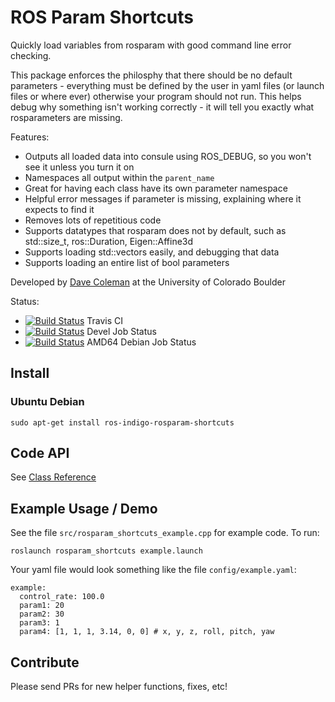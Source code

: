 # ROS Param Shortcuts

Quickly load variables from rosparam with good command line error checking.

This package enforces the philosphy that there should be no default parameters - everything must be defined by the user in yaml files (or launch files or where ever) otherwise your program should not run. This helps debug why something isn't working correctly - it will tell you exactly what rosparameters are missing.

Features:
 - Outputs all loaded data into consule using ROS_DEBUG, so you won't see it unless you turn it on
 - Namespaces all output within the ``parent_name``
 - Great for having each class have its own parameter namespace
 - Helpful error messages if parameter is missing, explaining where it expects to find it
 - Removes lots of repetitious code
 - Supports datatypes that rosparam does not by default, such as std::size_t, ros::Duration, Eigen::Affine3d
 - Supports loading std::vectors easily, and debugging that data
 - Supports loading an entire list of bool parameters

Developed by [Dave Coleman](http://dav.ee/) at the University of Colorado Boulder

Status:

 * [![Build Status](https://travis-ci.org/davetcoleman/rosparam_shortcuts.svg)](https://travis-ci.org/davetcoleman/rosparam_shortcuts) Travis CI
 * [![Build Status](http://jenkins.ros.org/buildStatus/icon?job=devel-indigo-rosparam_shortcuts)](http://jenkins.ros.org/job/devel-indigo-rosparam_shortcuts/) Devel Job Status
 * [![Build Status](http://jenkins.ros.org/buildStatus/icon?job=ros-indigo-rosparam-shortcuts_binarydeb_trusty_amd64)](http://jenkins.ros.org/job/ros-indigo-rosparam-shortcuts_binarydeb_trusty_amd64/) AMD64 Debian Job Status

## Install

### Ubuntu Debian

```
sudo apt-get install ros-indigo-rosparam-shortcuts
```

## Code API

See [Class Reference](http://docs.ros.org/indigo/api/rosparams_shortcuts/html/)

## Example Usage / Demo

See the file ``src/rosparam_shortcuts_example.cpp`` for example code. To run:

    roslaunch rosparam_shortcuts example.launch

Your yaml file would look something like the file ``config/example.yaml``:

    example:
	  control_rate: 100.0
	  param1: 20
	  param2: 30
	  param3: 1
	  param4: [1, 1, 1, 3.14, 0, 0] # x, y, z, roll, pitch, yaw

## Contribute

Please send PRs for new helper functions, fixes, etc!
